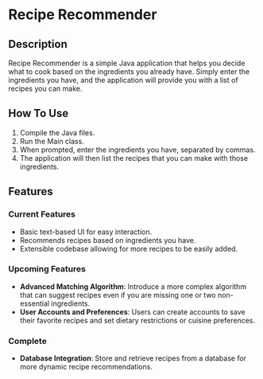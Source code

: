 # Recipe Recommender

## Description

Recipe Recommender is a simple Java application that helps you decide what to cook based on the ingredients you already have. Simply enter the ingredients you have, and the application will provide you with a list of recipes 
you can make.

## How To Use

1. Compile the Java files.
2. Run the Main class.
3. When prompted, enter the ingredients you have, separated by commas.
4. The application will then list the recipes that you can make with those ingredients.

## Features

### Current Features

- Basic text-based UI for easy interaction.
- Recommends recipes based on ingredients you have.
- Extensible codebase allowing for more recipes to be easily added.

### Upcoming Features

- **Advanced Matching Algorithm**: Introduce a more complex algorithm that can suggest recipes even if you are missing one or two non-essential ingredients.
- **User Accounts and Preferences**: Users can create accounts to save their favorite recipes and set dietary restrictions or cuisine preferences.

### Complete
- **Database Integration**: Store and retrieve recipes from a database for more dynamic recipe recommendations.
